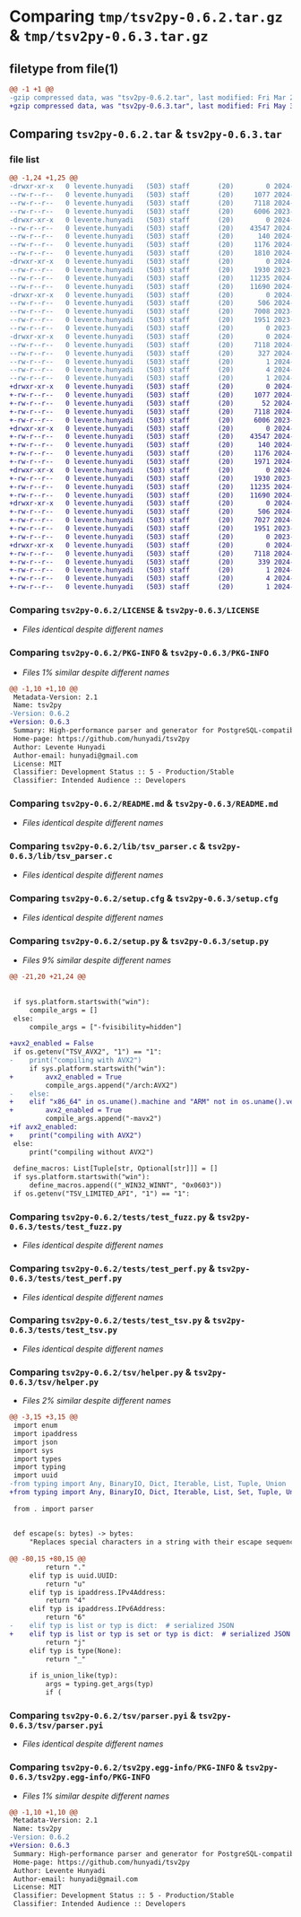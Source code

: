# Comparing `tmp/tsv2py-0.6.2.tar.gz` & `tmp/tsv2py-0.6.3.tar.gz`

## filetype from file(1)

```diff
@@ -1 +1 @@
-gzip compressed data, was "tsv2py-0.6.2.tar", last modified: Fri Mar 29 08:46:47 2024, max compression
+gzip compressed data, was "tsv2py-0.6.3.tar", last modified: Fri May 31 07:02:01 2024, max compression
```

## Comparing `tsv2py-0.6.2.tar` & `tsv2py-0.6.3.tar`

### file list

```diff
@@ -1,24 +1,25 @@
-drwxr-xr-x   0 levente.hunyadi   (503) staff       (20)        0 2024-03-29 08:46:47.615173 tsv2py-0.6.2/
--rw-r--r--   0 levente.hunyadi   (503) staff       (20)     1077 2024-02-01 18:54:17.000000 tsv2py-0.6.2/LICENSE
--rw-r--r--   0 levente.hunyadi   (503) staff       (20)     7118 2024-03-29 08:46:47.614939 tsv2py-0.6.2/PKG-INFO
--rw-r--r--   0 levente.hunyadi   (503) staff       (20)     6006 2023-11-20 13:06:33.000000 tsv2py-0.6.2/README.md
-drwxr-xr-x   0 levente.hunyadi   (503) staff       (20)        0 2024-03-29 08:46:47.604646 tsv2py-0.6.2/lib/
--rw-r--r--   0 levente.hunyadi   (503) staff       (20)    43547 2024-03-29 08:41:21.000000 tsv2py-0.6.2/lib/tsv_parser.c
--rw-r--r--   0 levente.hunyadi   (503) staff       (20)      140 2024-02-01 18:38:25.000000 tsv2py-0.6.2/pyproject.toml
--rw-r--r--   0 levente.hunyadi   (503) staff       (20)     1176 2024-03-29 08:46:47.616310 tsv2py-0.6.2/setup.cfg
--rw-r--r--   0 levente.hunyadi   (503) staff       (20)     1810 2024-03-25 20:23:21.000000 tsv2py-0.6.2/setup.py
-drwxr-xr-x   0 levente.hunyadi   (503) staff       (20)        0 2024-03-29 08:46:47.606866 tsv2py-0.6.2/tests/
--rw-r--r--   0 levente.hunyadi   (503) staff       (20)     1930 2023-11-22 23:25:39.000000 tsv2py-0.6.2/tests/test_fuzz.py
--rw-r--r--   0 levente.hunyadi   (503) staff       (20)    11235 2024-03-19 08:08:34.000000 tsv2py-0.6.2/tests/test_perf.py
--rw-r--r--   0 levente.hunyadi   (503) staff       (20)    11690 2024-03-29 08:45:51.000000 tsv2py-0.6.2/tests/test_tsv.py
-drwxr-xr-x   0 levente.hunyadi   (503) staff       (20)        0 2024-03-29 08:46:47.609567 tsv2py-0.6.2/tsv/
--rw-r--r--   0 levente.hunyadi   (503) staff       (20)      506 2024-03-29 08:28:18.000000 tsv2py-0.6.2/tsv/__init__.py
--rw-r--r--   0 levente.hunyadi   (503) staff       (20)     7008 2023-11-22 23:48:38.000000 tsv2py-0.6.2/tsv/helper.py
--rw-r--r--   0 levente.hunyadi   (503) staff       (20)     1951 2023-11-17 19:16:00.000000 tsv2py-0.6.2/tsv/parser.pyi
--rw-r--r--   0 levente.hunyadi   (503) staff       (20)        0 2023-06-28 23:16:45.000000 tsv2py-0.6.2/tsv/py.typed
-drwxr-xr-x   0 levente.hunyadi   (503) staff       (20)        0 2024-03-29 08:46:47.613874 tsv2py-0.6.2/tsv2py.egg-info/
--rw-r--r--   0 levente.hunyadi   (503) staff       (20)     7118 2024-03-29 08:46:47.000000 tsv2py-0.6.2/tsv2py.egg-info/PKG-INFO
--rw-r--r--   0 levente.hunyadi   (503) staff       (20)      327 2024-03-29 08:46:47.000000 tsv2py-0.6.2/tsv2py.egg-info/SOURCES.txt
--rw-r--r--   0 levente.hunyadi   (503) staff       (20)        1 2024-03-29 08:46:47.000000 tsv2py-0.6.2/tsv2py.egg-info/dependency_links.txt
--rw-r--r--   0 levente.hunyadi   (503) staff       (20)        4 2024-03-29 08:46:47.000000 tsv2py-0.6.2/tsv2py.egg-info/top_level.txt
--rw-r--r--   0 levente.hunyadi   (503) staff       (20)        1 2024-03-29 08:46:47.000000 tsv2py-0.6.2/tsv2py.egg-info/zip-safe
+drwxr-xr-x   0 levente.hunyadi   (503) staff       (20)        0 2024-05-31 07:02:01.597119 tsv2py-0.6.3/
+-rw-r--r--   0 levente.hunyadi   (503) staff       (20)     1077 2024-02-01 18:54:17.000000 tsv2py-0.6.3/LICENSE
+-rw-r--r--   0 levente.hunyadi   (503) staff       (20)       52 2024-05-31 06:52:21.000000 tsv2py-0.6.3/MANIFEST.in
+-rw-r--r--   0 levente.hunyadi   (503) staff       (20)     7118 2024-05-31 07:02:01.596865 tsv2py-0.6.3/PKG-INFO
+-rw-r--r--   0 levente.hunyadi   (503) staff       (20)     6006 2023-11-20 13:06:33.000000 tsv2py-0.6.3/README.md
+drwxr-xr-x   0 levente.hunyadi   (503) staff       (20)        0 2024-05-31 07:02:01.588013 tsv2py-0.6.3/lib/
+-rw-r--r--   0 levente.hunyadi   (503) staff       (20)    43547 2024-03-29 08:41:21.000000 tsv2py-0.6.3/lib/tsv_parser.c
+-rw-r--r--   0 levente.hunyadi   (503) staff       (20)      140 2024-02-01 18:38:25.000000 tsv2py-0.6.3/pyproject.toml
+-rw-r--r--   0 levente.hunyadi   (503) staff       (20)     1176 2024-05-31 07:02:01.598108 tsv2py-0.6.3/setup.cfg
+-rw-r--r--   0 levente.hunyadi   (503) staff       (20)     1971 2024-05-30 13:07:59.000000 tsv2py-0.6.3/setup.py
+drwxr-xr-x   0 levente.hunyadi   (503) staff       (20)        0 2024-05-31 07:02:01.589891 tsv2py-0.6.3/tests/
+-rw-r--r--   0 levente.hunyadi   (503) staff       (20)     1930 2023-11-22 23:25:39.000000 tsv2py-0.6.3/tests/test_fuzz.py
+-rw-r--r--   0 levente.hunyadi   (503) staff       (20)    11235 2024-03-19 08:08:34.000000 tsv2py-0.6.3/tests/test_perf.py
+-rw-r--r--   0 levente.hunyadi   (503) staff       (20)    11690 2024-03-29 08:45:51.000000 tsv2py-0.6.3/tests/test_tsv.py
+drwxr-xr-x   0 levente.hunyadi   (503) staff       (20)        0 2024-05-31 07:02:01.592776 tsv2py-0.6.3/tsv/
+-rw-r--r--   0 levente.hunyadi   (503) staff       (20)      506 2024-05-30 13:13:42.000000 tsv2py-0.6.3/tsv/__init__.py
+-rw-r--r--   0 levente.hunyadi   (503) staff       (20)     7027 2024-04-09 08:42:55.000000 tsv2py-0.6.3/tsv/helper.py
+-rw-r--r--   0 levente.hunyadi   (503) staff       (20)     1951 2023-11-17 19:16:00.000000 tsv2py-0.6.3/tsv/parser.pyi
+-rw-r--r--   0 levente.hunyadi   (503) staff       (20)        0 2023-06-28 23:16:45.000000 tsv2py-0.6.3/tsv/py.typed
+drwxr-xr-x   0 levente.hunyadi   (503) staff       (20)        0 2024-05-31 07:02:01.596190 tsv2py-0.6.3/tsv2py.egg-info/
+-rw-r--r--   0 levente.hunyadi   (503) staff       (20)     7118 2024-05-31 07:02:01.000000 tsv2py-0.6.3/tsv2py.egg-info/PKG-INFO
+-rw-r--r--   0 levente.hunyadi   (503) staff       (20)      339 2024-05-31 07:02:01.000000 tsv2py-0.6.3/tsv2py.egg-info/SOURCES.txt
+-rw-r--r--   0 levente.hunyadi   (503) staff       (20)        1 2024-05-31 07:02:01.000000 tsv2py-0.6.3/tsv2py.egg-info/dependency_links.txt
+-rw-r--r--   0 levente.hunyadi   (503) staff       (20)        4 2024-05-31 07:02:01.000000 tsv2py-0.6.3/tsv2py.egg-info/top_level.txt
+-rw-r--r--   0 levente.hunyadi   (503) staff       (20)        1 2024-05-31 07:00:00.000000 tsv2py-0.6.3/tsv2py.egg-info/zip-safe
```

### Comparing `tsv2py-0.6.2/LICENSE` & `tsv2py-0.6.3/LICENSE`

 * *Files identical despite different names*

### Comparing `tsv2py-0.6.2/PKG-INFO` & `tsv2py-0.6.3/PKG-INFO`

 * *Files 1% similar despite different names*

```diff
@@ -1,10 +1,10 @@
 Metadata-Version: 2.1
 Name: tsv2py
-Version: 0.6.2
+Version: 0.6.3
 Summary: High-performance parser and generator for PostgreSQL-compatible tab-separated values (TSV)
 Home-page: https://github.com/hunyadi/tsv2py
 Author: Levente Hunyadi
 Author-email: hunyadi@gmail.com
 License: MIT
 Classifier: Development Status :: 5 - Production/Stable
 Classifier: Intended Audience :: Developers
```

### Comparing `tsv2py-0.6.2/README.md` & `tsv2py-0.6.3/README.md`

 * *Files identical despite different names*

### Comparing `tsv2py-0.6.2/lib/tsv_parser.c` & `tsv2py-0.6.3/lib/tsv_parser.c`

 * *Files identical despite different names*

### Comparing `tsv2py-0.6.2/setup.cfg` & `tsv2py-0.6.3/setup.cfg`

 * *Files identical despite different names*

### Comparing `tsv2py-0.6.2/setup.py` & `tsv2py-0.6.3/setup.py`

 * *Files 9% similar despite different names*

```diff
@@ -21,20 +21,24 @@
 
 
 if sys.platform.startswith("win"):
     compile_args = []
 else:
     compile_args = ["-fvisibility=hidden"]
 
+avx2_enabled = False
 if os.getenv("TSV_AVX2", "1") == "1":
-    print("compiling with AVX2")
     if sys.platform.startswith("win"):
+        avx2_enabled = True
         compile_args.append("/arch:AVX2")
-    else:
+    elif "x86_64" in os.uname().machine and "ARM" not in os.uname().version:
+        avx2_enabled = True
         compile_args.append("-mavx2")
+if avx2_enabled:
+    print("compiling with AVX2")
 else:
     print("compiling without AVX2")
 
 define_macros: List[Tuple[str, Optional[str]]] = []
 if sys.platform.startswith("win"):
     define_macros.append(("_WIN32_WINNT", "0x0603"))
 if os.getenv("TSV_LIMITED_API", "1") == "1":
```

### Comparing `tsv2py-0.6.2/tests/test_fuzz.py` & `tsv2py-0.6.3/tests/test_fuzz.py`

 * *Files identical despite different names*

### Comparing `tsv2py-0.6.2/tests/test_perf.py` & `tsv2py-0.6.3/tests/test_perf.py`

 * *Files identical despite different names*

### Comparing `tsv2py-0.6.2/tests/test_tsv.py` & `tsv2py-0.6.3/tests/test_tsv.py`

 * *Files identical despite different names*

### Comparing `tsv2py-0.6.2/tsv/helper.py` & `tsv2py-0.6.3/tsv/helper.py`

 * *Files 2% similar despite different names*

```diff
@@ -3,15 +3,15 @@
 import enum
 import ipaddress
 import json
 import sys
 import types
 import typing
 import uuid
-from typing import Any, BinaryIO, Dict, Iterable, List, Tuple, Union
+from typing import Any, BinaryIO, Dict, Iterable, List, Set, Tuple, Union
 
 from . import parser
 
 
 def escape(s: bytes) -> bytes:
     "Replaces special characters in a string with their escape sequences."
 
@@ -80,15 +80,15 @@
         return "."
     elif typ is uuid.UUID:
         return "u"
     elif typ is ipaddress.IPv4Address:
         return "4"
     elif typ is ipaddress.IPv6Address:
         return "6"
-    elif typ is list or typ is dict:  # serialized JSON
+    elif typ is list or typ is set or typ is dict:  # serialized JSON
         return "j"
     elif typ is type(None):
         return "_"
 
     if is_union_like(typ):
         args = typing.get_args(typ)
         if (
```

### Comparing `tsv2py-0.6.2/tsv/parser.pyi` & `tsv2py-0.6.3/tsv/parser.pyi`

 * *Files identical despite different names*

### Comparing `tsv2py-0.6.2/tsv2py.egg-info/PKG-INFO` & `tsv2py-0.6.3/tsv2py.egg-info/PKG-INFO`

 * *Files 1% similar despite different names*

```diff
@@ -1,10 +1,10 @@
 Metadata-Version: 2.1
 Name: tsv2py
-Version: 0.6.2
+Version: 0.6.3
 Summary: High-performance parser and generator for PostgreSQL-compatible tab-separated values (TSV)
 Home-page: https://github.com/hunyadi/tsv2py
 Author: Levente Hunyadi
 Author-email: hunyadi@gmail.com
 License: MIT
 Classifier: Development Status :: 5 - Production/Stable
 Classifier: Intended Audience :: Developers
```

